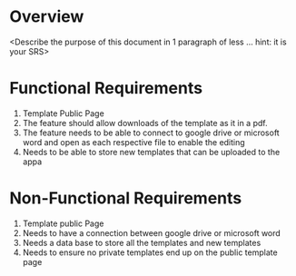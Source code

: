 # Overview
<Describe the purpose of this document in 1 paragraph of less … hint: it is
your SRS>

# Functional Requirements
1. Template Public Page
1. The feature should allow downloads of the template as it in a pdf.
2. The feature needs to be able to connect to google drive or microsoft word and open as each respective file to enable the editing
3. Needs to be able to store new templates that can be uploaded to the appa

# Non-Functional Requirements
1. Template public Page
1. Needs to have a connection between google drive or microsoft word
2. Needs a data base to store all the templates and new templates
3. Needs to ensure no private templates end up on the public template page

